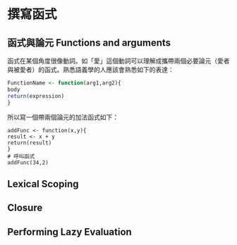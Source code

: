 # 撰寫函式


## 函式與論元 Functions and arguments

函式在某個角度很像動詞。如「愛」這個動詞可以理解成攜帶兩個必要論元（愛者與被愛者）的函式。熟悉語義學的人應該會熟悉如下的表達：


```R
FunctionName <- function(arg1,arg2){
body
return(expression)
}
```

所以寫一個帶兩個論元的加法函式如下：

```
addFunc <- function(x,y){
result <- x + y
return(result)
}
# 呼叫函式
addFunc(34,2)
```


## Lexical Scoping


## Closure





## Performing Lazy Evaluation
